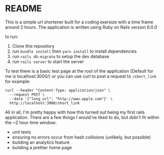 # README

This is a simple url shortener built for a coding exersize with a time frame around 2 hours. The application is written using Ruby on Rails version 6.0.0

to run:
1. Clone this repository
2. run `bundle install` then `yarn install` to install dependencies
3. run `rails db:migrate` to setup the dev database
3. run `rails server` to start the server

To test there is a basic test page at the root of the application (Default for me is localhost:3000/) or you can use curl to post a request to `/short_link` for example:

```
curl --header "Content-Type: application/json" \
  --request POST \
  --data '{"long_url": "http://www.apple.com"}' \
  http://localhost:3000/short_link
```

All in all, I'm pretty happy with how this turned out being my first rails application. There are a few things I would've liked to do, but didn't fit within the ~2 hour time window:

* unit tests
* ensuring no errors occur from hash collisions (unlikely, but possible)
* building an analytics feature
* building a prettier home page

